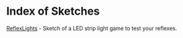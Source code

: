 # Index of Sketches

[ReflexLights](https://github.com/matthewtebbs/Maker/tree/master/ReflexLights) - Sketch of a LED strip light game to test your reflexes.